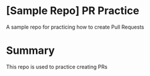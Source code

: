 # [Sample Repo] PR Practice
A sample repo for practicing how to create Pull Requests

# Summary
This repo is used to practice creating PRs